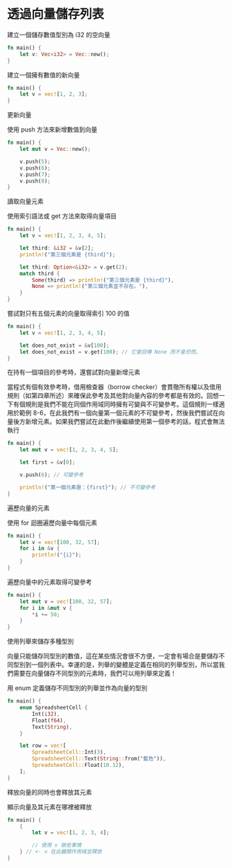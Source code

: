 # 透過向量儲存列表

建立一個儲存數值型別為 i32 的空向量

```rust
fn main() {
    let v: Vec<i32> = Vec::new();
}
```

建立一個擁有數值的新向量

```rust
fn main() {
    let v = vec![1, 2, 3];
}
```

更新向量

使用 push 方法來新增數值到向量

```rust
fn main() {
    let mut v = Vec::new();

    v.push(5);
    v.push(6);
    v.push(7);
    v.push(8);
}
```

讀取向量元素

使用索引語法或 get 方法來取得向量項目

```rust
fn main() {
    let v = vec![1, 2, 3, 4, 5];

    let third: &i32 = &v[2];
    println!("第三個元素是 {third}");

    let third: Option<&i32> = v.get(2);
    match third {
        Some(third) => println!("第三個元素是 {third}"),
        None => println!("第三個元素並不存在。"),
    }
}
```

嘗試對只有五個元素的向量取得索引 100 的值

```rust
fn main() {
    let v = vec![1, 2, 3, 4, 5];

    let does_not_exist = &v[100];
    let does_not_exist = v.get(100); // 它會回傳 None 而不會恐慌。
}
```

在持有一個項目的參考時，還嘗試對向量新增元素

當程式有個有效參考時，借用檢查器（borrow checker）會貫徹所有權以及借用規則（如第四章所述）來確保此參考及其他對向量內容的參考都是有效的。回想一下有個規則是我們不能在同個作用域同時擁有可變與不可變參考。這個規則一樣適用於範例 8-6，在此我們有一個向量第一個元素的不可變參考，然後我們嘗試在向量後方新增元素。如果我們嘗試在此動作後繼續使用第一個參考的話，程式會無法執行

```rust
fn main() {
    let mut v = vec![1, 2, 3, 4, 5];

    let first = &v[0];

    v.push(6); // 可變參考

    println!("第一個元素是：{first}"); // 不可變參考
}
```

遍歷向量的元素

使用 for 迴圈遍歷向量中每個元素

```rust
fn main() {
    let v = vec![100, 32, 57];
    for i in &v {
        println!("{i}");
    }
}
```

遍歷向量中的元素取得可變參考

```rust
fn main() {
    let mut v = vec![100, 32, 57];
    for i in &mut v {
        *i += 50;
    }
}
```

使用列舉來儲存多種型別

向量只能儲存同型別的數值，這在某些情況會很不方便，一定會有場合是要儲存不同型別到一個列表中。幸運的是，列舉的變體是定義在相同的列舉型別，所以當我們需要在向量儲存不同型別的元素時，我們可以用列舉來定義！

用 enum 定義儲存不同型別的列舉並作為向量的型別

```rust
fn main() {
    enum SpreadsheetCell {
        Int(i32),
        Float(f64),
        Text(String),
    }

    let row = vec![
        SpreadsheetCell::Int(3),
        SpreadsheetCell::Text(String::from("藍色")),
        SpreadsheetCell::Float(10.12),
    ];
}
```

釋放向量的同時也會釋放其元素

顯示向量及其元素在哪裡被釋放

```rust
fn main() {
    {
        let v = vec![1, 2, 3, 4];

        // 使用 v 做些事情
    } // <- v 在此離開作用域並釋放
}

```
